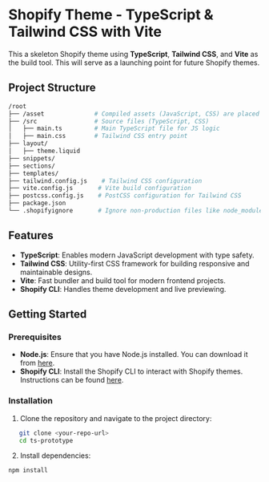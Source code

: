 # Shopify Theme - TypeScript & Tailwind CSS with Vite

This a skeleton Shopify theme using **TypeScript**, **Tailwind CSS**, and **Vite** as the build tool. This will serve as a launching point for future Shopify themes.

## Project Structure

```bash
/root
├── /asset              # Compiled assets (JavaScript, CSS) are placed here for Shopify
├── /src                # Source files (TypeScript, CSS)
│   ├── main.ts         # Main TypeScript file for JS logic
│   ├── main.css        # Tailwind CSS entry point
├── layout/
│   ├── theme.liquid 
├── snippets/
├── sections/
├── templates/
├── tailwind.config.js    # Tailwind CSS configuration
├── vite.config.js       # Vite build configuration
├── postcss.config.js    # PostCSS configuration for Tailwind CSS 
├── package.json
└── .shopifyignore       # Ignore non-production files like node_modules
```

## Features

- **TypeScript**: Enables modern JavaScript development with type safety.
- **Tailwind CSS**: Utility-first CSS framework for building responsive and maintainable designs.
- **Vite**: Fast bundler and build tool for modern frontend projects.
- **Shopify CLI**: Handles theme development and live previewing.

## Getting Started

### Prerequisites

- **Node.js**: Ensure that you have Node.js installed. You can download it from [here](https://nodejs.org/).
- **Shopify CLI**: Install the Shopify CLI to interact with Shopify themes. Instructions can be found [here](https://shopify.dev/docs/themes/tools/cli).

### Installation

1. Clone the repository and navigate to the project directory:

```bash
   git clone <your-repo-url>
   cd ts-prototype
```

2. Install dependencies:
```bash
npm install
```